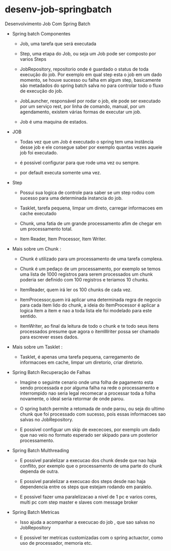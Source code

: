 # desenv-job-springbatch

Desenvolvimento Job Com Spring Batch 


- Spring batch Componentes
    
    * Job, uma tarefa que será executada
    
    * Step, uma etapa do Job, ou seja um Job pode ser composto por varios Steps 
    
    * JobRepository, repositorio onde é guardado o status de toda execução do job.
      Por exemplo em qual step esta o job em um dado momento, se houve sucesso ou falha em algum step, basicamente
      são metadados do spring batch salva no para controlar todo o fluxo de execução do job.
    
    * JobLauncher, responsável por rodar o job, ele pode ser executado por um serviço rest, por linha de comando, 
      manual, por um agendamento, existem várias formas de executar um job.  
    
    * Job é uma maquina de estados.

-  JOB 
  
    * Todas vez que um Job é executado o spring tem uma instância desse job e ele consegue saber por exemplo quantas vezes aquele job foi executado. 
  
    * é possivel configurar para que rode uma vez ou sempre.
  
    * por default executa somente uma vez. 

-  Step 
   
    * Possui sua logica de controle para saber se um step rodou com sucesso para uma determinada instancia do job.
   
    * Tasklet, tarefa pequena, limpar um direto, carregar informacoes em cache executado
   
    * Chunk, uma fatia de um grande processamento afim de chegar em um processamento total.
   
    * Item Reader, Item Processor, Item Writer.

- Mais sobre um Chunk :

    * Chunk é utilizado para um processamento de uma tarefa complexa. 
    
    * Chunk é um pedaço de um processamento, por exemplo se temos uma lista de 1000 registros para serem processados 
        um chunk poderia ser definido com 100 registros e teriamos 10 chunks.
    
    * ItemReader, quem irá ler os 100 chunks de cada vez. 
    
    * ItemProcessor,quem irá aplicar uma determinada regra de negocio para cada item lido do chunk, 
        a ideia do ItemProcessor é aplicar a logica item a item e nao a toda lista ele foi modelado para este sentido. 
         
    * ItemWriter, ao final da leitura de todo o chunk e te todo seus itens processados 
        presume que agora o itemWriter possa ser chamado para escrever esses dados. 

- Mais sobre um Tasklet :
    
    * Tasklet, é apenas uma tarefa pequena, carregamento de informacoes em cache, limpar um diretorio, criar diretorio. 


 - Spring Batch Recuperação de Falhas
   
    * Imagine o seguinte cenario onde uma folha de pagamento esta sendo processada e por alguma falha na rede o processamento e interrompido 
      nao seria legal recomecar a processar toda a folha novamente, o ideal seria retormar de onde parou. 
   
    * O spring batch permite a retomada de onde parou, ou seja do ultimo chunk que foi processado com sucesso, pois essas informacoes 
    sao salvas no JobRepository.
   
    * E possivel configuar um skip de exececoes, por exemplo um dado que nao veio no formato esperado ser skipado para um posterior processamento.


 - Spring Batch Multhreading 
   
    * E possivel paralelizar a execucao dos chunk desde que nao haja conflito, por exemplo que o processamento de uma parte do chunk dependa de outra. 
   
    * E possivel paralelizar a execucao dos steps desde nao haja dependencia entre os steps que estejam rodando em paralelo. 
   
    * E possivel fazer uma paralelizacao a nivel de 1 pc e varios cores, multi pc com step master e slaves com message broker 

- Spring Batch Metricas 
    
    * Isso ajuda a acompanhar a execucao do job , que sao salvas no JobRepository
    
    * E possivel ter metricas customizadas com o spring actuactor, como uso de processador, memoria etc. 



